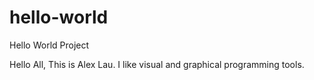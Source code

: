 # hello-world
Hello World Project

Hello All, This is Alex Lau. I like visual and graphical programming tools.

